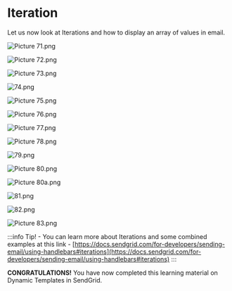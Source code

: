 # Iteration

Let us now look at Iterations and how to display an array of values in email.

![Picture 71.png](./downloaded_image_1705285795637.png)

![Picture 72.png](./downloaded_image_1705285796658.png)

![Picture 73.png](./downloaded_image_1705285797683.png)

![74.png](./downloaded_image_1705285798702.png)

![Picture 75.png](./downloaded_image_1705285799727.png)

![Picture 76.png](./downloaded_image_1705285800749.png)

![Picture 77.png](./downloaded_image_1705285801773.png)

![Picture 78.png](./downloaded_image_1705285802908.png)

![79.png](./downloaded_image_1705285803927.png)

![Picture 80.png](./downloaded_image_1705285804964.png)

![Picture 80a.png](./downloaded_image_1705285805984.png)

![81.png](./downloaded_image_1705285806997.png)

![82.png](./downloaded_image_1705285808018.png)

![Picture 83.png](./downloaded_image_1705285809043.png)

:::info
Tip! - You can learn more about Iterations and some combined examples at this link - [https://docs.sendgrid.com/for-developers/sending-email/using-handlebars#iterations](https://docs.sendgrid.com/for-developers/sending-email/using-handlebars#iterations)
:::

**CONGRATULATIONS!** You have now completed this learning material on Dynamic Templates in SendGrid.